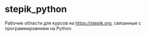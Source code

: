# stepik_python

Рабочие области для курсов на <https://stepik.org>, связанные с программировнием на Python